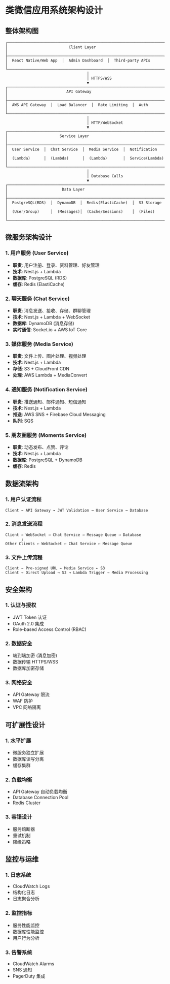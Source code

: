 # 类微信应用系统架构设计

## 整体架构图

```
┌─────────────────────────────────────────────────────────────────────┐
│                           Client Layer                                │
├─────────────────────────────────────────────────────────────────────┤
│  React Native/Web App  │  Admin Dashboard  │  Third-party APIs      │
└─────────────────────────────────────────────────────────────────────┘
                                    │
                                    │ HTTPS/WSS
                                    ▼
┌─────────────────────────────────────────────────────────────────────┐
│                          API Gateway                                 │
├─────────────────────────────────────────────────────────────────────┤
│  AWS API Gateway  │  Load Balancer  │  Rate Limiting  │  Auth        │
└─────────────────────────────────────────────────────────────────────┘
                                    │
                                    │ HTTP/WebSocket
                                    ▼
┌─────────────────────────────────────────────────────────────────────┐
│                       Service Layer                                  │
├─────────────────────────────────────────────────────────────────────┤
│  User Service  │  Chat Service  │  Media Service  │  Notification    │
│  (Lambda)      │  (Lambda)      │  (Lambda)       │  Service(Lambda) │
└─────────────────────────────────────────────────────────────────────┘
                                    │
                                    │ Database Calls
                                    ▼
┌─────────────────────────────────────────────────────────────────────┐
│                        Data Layer                                    │
├─────────────────────────────────────────────────────────────────────┤
│  PostgreSQL(RDS)  │  DynamoDB  │  Redis(ElastiCache)  │  S3 Storage │
│  (User/Group)     │  (Messages)│  (Cache/Sessions)    │  (Files)     │
└─────────────────────────────────────────────────────────────────────┘
```

## 微服务架构设计

### 1. 用户服务 (User Service)
- **职责**: 用户注册、登录、资料管理、好友管理
- **技术**: Nest.js + Lambda
- **数据库**: PostgreSQL (RDS)
- **缓存**: Redis (ElastiCache)

### 2. 聊天服务 (Chat Service)
- **职责**: 消息发送、接收、存储、群聊管理
- **技术**: Nest.js + Lambda + WebSocket
- **数据库**: DynamoDB (消息存储)
- **实时通信**: Socket.io + AWS IoT Core

### 3. 媒体服务 (Media Service)
- **职责**: 文件上传、图片处理、视频处理
- **技术**: Nest.js + Lambda
- **存储**: S3 + CloudFront CDN
- **处理**: AWS Lambda + MediaConvert

### 4. 通知服务 (Notification Service)
- **职责**: 推送通知、邮件通知、短信通知
- **技术**: Nest.js + Lambda
- **推送**: AWS SNS + Firebase Cloud Messaging
- **队列**: SQS

### 5. 朋友圈服务 (Moments Service)
- **职责**: 动态发布、点赞、评论
- **技术**: Nest.js + Lambda
- **数据库**: PostgreSQL + DynamoDB
- **缓存**: Redis

## 数据流架构

### 1. 用户认证流程
```
Client → API Gateway → JWT Validation → User Service → Database
```

### 2. 消息发送流程
```
Client → WebSocket → Chat Service → Message Queue → Database
       ↓
Other Clients ← WebSocket ← Chat Service ← Message Queue
```

### 3. 文件上传流程
```
Client → Pre-signed URL ← Media Service ← S3
Client → Direct Upload → S3 → Lambda Trigger → Media Processing
```

## 安全架构

### 1. 认证与授权
- JWT Token 认证
- OAuth 2.0 集成
- Role-based Access Control (RBAC)

### 2. 数据安全
- 端到端加密 (消息加密)
- 数据传输 HTTPS/WSS
- 数据库加密存储

### 3. 网络安全
- API Gateway 限流
- WAF 防护
- VPC 网络隔离

## 可扩展性设计

### 1. 水平扩展
- 微服务独立扩展
- 数据库读写分离
- 缓存集群

### 2. 负载均衡
- API Gateway 自动负载均衡
- Database Connection Pool
- Redis Cluster

### 3. 容错设计
- 服务熔断器
- 重试机制
- 降级策略

## 监控与运维

### 1. 日志系统
- CloudWatch Logs
- 结构化日志
- 日志聚合分析

### 2. 监控指标
- 服务性能监控
- 数据库性能监控
- 用户行为分析

### 3. 告警系统
- CloudWatch Alarms
- SNS 通知
- PagerDuty 集成